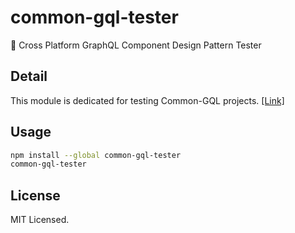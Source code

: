 # common-gql-tester
🦄 Cross Platform GraphQL Component Design Pattern Tester

## Detail

This module is dedicated for testing Common-GQL projects. [[Link]](https://github.com/hmmhmmhm/common-gql)

## Usage

```bash
npm install --global common-gql-tester
common-gql-tester
```

## License

MIT Licensed.